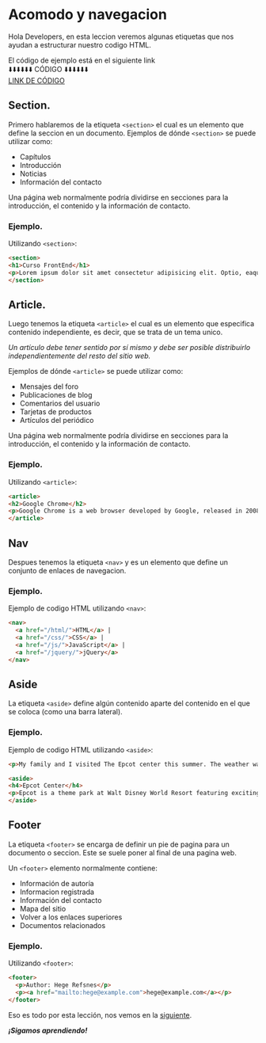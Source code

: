 # Acomodo y navegacion

Hola Developers, en esta leccion veremos algunas etiquetas que nos ayudan a estructurar nuestro codigo HTML. 

El código de ejemplo está en el siguiente link<br>
⬇️⬇️⬇️⬇️⬇️⬇️ CÓDIGO ⬇️⬇️⬇️⬇️⬇️⬇️<br>
[LINK DE CÓDIGO](../practicas/practicas3.html)

## Section. 

Primero hablaremos de la etiqueta `<section>` el cual es un elemento que define la seccion en un documento. Ejemplos de dónde `<section>` se puede utilizar como:

- Capítulos
- Introducción
- Noticias
- Información del contacto

Una página web normalmente podría dividirse en secciones para la introducción, el contenido y la información de contacto.
 
### Ejemplo. 

Utilizando `<section>`:

~~~html
<section>
<h1>Curso FrontEnd</h1>
<p>Lorem ipsum dolor sit amet consectetur adipisicing elit. Optio, eaque? Et, iste provident dolor odio, distinctio officia excepturi nostrum doloribus tempore mollitia totam perspiciatis possimus, velit fugit ullam ad ratione.</p>
</section>
~~~
  
## Article. 

Luego tenemos la etiqueta `<article>` el cual es un elemento que especifica contenido independiente, es decir, que se trata de un tema unico. 

*Un artículo debe tener sentido por sí mismo y debe ser posible distribuirlo independientemente del resto del sitio web.*

Ejemplos de dónde `<article>` se puede utilizar como:

- Mensajes del foro
- Publicaciones de blog
- Comentarios del usuario
- Tarjetas de productos
- Artículos del periódico

Una página web normalmente podría dividirse en secciones para la introducción, el contenido y la información de contacto.
 
### Ejemplo. 

Utilizando `<article>`:

~~~html
<article>
<h2>Google Chrome</h2>
<p>Google Chrome is a web browser developed by Google, released in 2008. Chrome is the world's most popular web browser today!</p>
</article>
~~~

## Nav

Despues tenemos la etiqueta `<nav>` y es un elemento que define un conjunto de enlaces de navegacion. 

### Ejemplo. 

Ejemplo de codigo HTML utilizando `<nav>`:

~~~html
<nav>
  <a href="/html/">HTML</a> |
  <a href="/css/">CSS</a> |
  <a href="/js/">JavaScript</a> |
  <a href="/jquery/">jQuery</a>
</nav>
~~~

## Aside 

La etiqueta `<aside>` define algún contenido aparte del contenido en el que se coloca (como una barra lateral).

### Ejemplo. 

Ejemplo de codigo HTML utilizando `<aside>`:

~~~html
<p>My family and I visited The Epcot center this summer. The weather was nice, and Epcot was amazing! I had a great summer together with my family!</p>

<aside>
<h4>Epcot Center</h4>
<p>Epcot is a theme park at Walt Disney World Resort featuring exciting attractions, international pavilions, award-winning fireworks and seasonal special events.</p>
</aside>
~~~

## Footer

La etiqueta `<footer>` se encarga de definir un pie de pagina para un documento o seccion. Este se suele poner al final de una pagina web.

Un `<footer>` elemento normalmente contiene:

- Información de autoría
- Informacion registrada
- Información del contacto
- Mapa del sitio
- Volver a los enlaces superiores
- Documentos relacionados
 
### Ejemplo. 

Utilizando `<footer>`:

~~~html
<footer>
  <p>Author: Hege Refsnes</p>
  <p><a href="mailto:hege@example.com">hege@example.com</a></p>
</footer>
~~~
  
Eso es todo por esta lección, nos vemos en la [siguiente](./4.-acomodo.md).

***¡Sigamos aprendiendo!***


